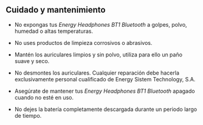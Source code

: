 ## Cuidado y mantenimiento

* No expongas tus *Energy Headphones BT1 Bluetooth* a golpes, polvo, humedad o altas temperaturas.

* No uses productos de limpieza corrosivos o abrasivos.

* Mantén los auriculares limpios y sin polvo, utiliza para ello un paño suave y seco.

* No desmontes los auriculares. Cualquier reparación debe hacerla exclusivamente personal cualificado de Energy Sistem Technology, S.A.

* Asegúrate de mantener tus *Energy Headphones BT1 Bluetooth* apagado cuando no esté en uso.

* No dejes la batería completamente descargada durante un periodo largo de tiempo.
